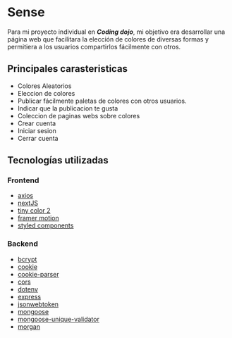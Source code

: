 # Sense

Para mi proyecto individual en **_Coding dojo_**, mi objetivo era desarrollar una página web que facilitara la elección de colores de diversas formas y permitiera a los usuarios compartirlos fácilmente con otros.

## Principales carasteristicas

- Colores Aleatorios
- Eleccion de colores
- Publicar fácilmente paletas de colores con otros usuarios.
- Indicar que la publicacion te gusta
- Coleccion de paginas webs sobre colores
- Crear cuenta
- Iniciar sesion
- Cerrar cuenta

## Tecnologías utilizadas

### Frontend

- [axios](https://axios-http.com/)
- [nextJS](https://nextjs.org/)
- [tiny color 2](https://github.com/bgrins/TinyColor)
- [framer motion](https://www.framer.com/motion/)
- [styled components](https://styled-components.com/)

### Backend
  
- [bcrypt](https://www.npmjs.com/package/bcrypt)
- [cookie](https://www.npmjs.com/package/cookie)
- [cookie-parser](https://www.npmjs.com/package/cookie-parser)
- [cors](https://www.npmjs.com/package/cors)
- [dotenv](https://www.npmjs.com/package/dotenv)
- [express](https://expressjs.com/)
- [jsonwebtoken](https://www.npmjs.com/package/jsonwebtoken)
- [mongoose](https://mongoosejs.com/)
- [mongoose-unique-validator](https://www.npmjs.com/package/mongoose-unique-validator)
- [morgan](https://www.npmjs.com/package/morgan)
